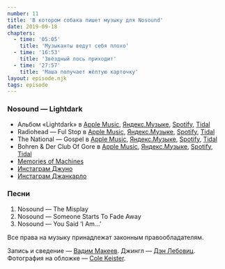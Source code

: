```yaml
---
number: 11
title: 'В котором собака пишет музыку для Nosound'
date: 2019-09-18
chapters:
  - time: '05:05'
    title: 'Музыканты ведут себя плохо'
  - time: '16:53'
    title: 'Звёздный лось приходит'
  - time: '27:57'
    title: 'Маша получает жёлтую карточку'
layout: episode.njk
tags: episode
---
```


### Nosound — Lightdark

- Альбом «Lightdark» в
  [Apple Music](https://music.apple.com/album/287999694),
  [Яндекс.Музыке](https://music.yandex.ru/album/137043),
  [Spotify](https://open.spotify.com/album/6TBniemq1ELLAgn4FF2uez),
  [Tidal](https://tidal.com/browse/album/2611074)
- Radiohead — Ful Stop в
  [Apple Music](https://music.apple.com/album/1111577743?i=1111577976),
  [Яндекс.Музыке](https://music.yandex.ru/album/3487314/track/29044892),
  [Spotify](https://open.spotify.com/track/4CzTgOmc3Sdm4EgKQWzjQl),
  [Tidal](https://tidal.com/browse/track/60215414)
- The National — Gospel в
  [Apple Music](https://music.apple.com/album/220311706?i=220316612),
  [Яндекс.Музыке](https://music.yandex.ru/album/718954/track/6687203),
  [Spotify](https://open.spotify.com/track/4AFPPswU1ffqbfW2ahIoMw),
  [Tidal](https://tidal.com/browse/track/2205339)
- Bohren & Der Club Of Gore в
  [Apple Music](https://music.apple.com/artist/104531618),
  [Яндекс.Музыке](https://music.yandex.ru/artist/2657325),
  [Spotify](https://open.spotify.com/artist/4VpWzXVUAR2YyQuWQpNGAf),
  [Tidal](https://tidal.com/browse/artist/3558122)
- [Memories of Machines](https://www.memoriesofmachines.com/)
- [Инстаграм Джуно](https://www.instagram.com/junothedoggess/)
- [Инстаграм Джанкарло](https://www.instagram.com/giancarloerra/)

### Песни

1. Nosound — The Misplay
2. Nosound — Someone Starts To Fade Away
3. Nosound — You Said ‘I Am…’

Все права на музыку принадлежат законным правообладателям.

Запись и сведение — [Вадим Макеев](https://twitter.com/pepelsbey).
Джингл — [Дэн Лебовиц](https://www.youtube.com/channel/UC38A5qHrlc_Zgua7vL4b96w).
Фотография на обложке — [Cole Keister](https://unsplash.com/photos/SG4fPCsywj4).

